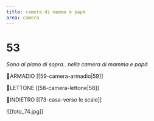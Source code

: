 ```yaml
---
title: camera di mamma e papà
area: camera
---
```

# 53
_Sono al piano di sopra.. nella camera di mamma e papà_

👀ARMADIO [[59-camera-armadio|59]]

👀LETTONE [[58-camera-lettone|58]]

👣INDIETRO [[73-casa-verso le scale]]

![[foto_74.jpg]]